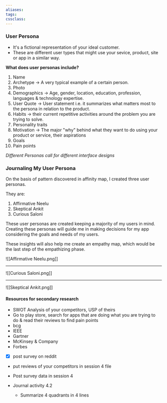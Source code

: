 ```yaml
---
aliases:
tags:
cssclass: 
---
```


### User Persona
- It's a fictional representation of your ideal customer.
- These are different user types that might use your sevice, product, site or app in a similar way.

**What does user personas include?**
1. Name
2. Archetype → A very typical example of a certain person.
3. Photo
4. Demographics → Age, gender, location, education, profession, languages & technology expertise.
5. User Quote → User statement i.e. it summarizes what matters most to the persona in relation to the product.
6. Habits → their current repetitive activities around the problem you are trying to solve.
7. Personality traits
8. Motivation → The major "why" behind what they want to do using your product or service, their aspirations
9. Goals
10. Pain points

*Different Personas call for different interface designs*


### Journaling My User Persona
On the basis of pattern discovered in affinity map, I created three user personas. 

They are:
1. Affirmative Neelu
2. Skeptical Ankit
3. Curious Saloni

These user personas are created keeping a majority of my users in mind. Creating these personas will guide me in making decisions for my app considering the goals and needs of my users.

These insights will also help me create an empathy map, which would be the last step of the empathizing phase.

![[Affirmative Neelu.png]]

---

![[Curious Saloni.png]]

---

![[Skeptical Ankit.png]]



#### Resources for secondary research
- SWOT Analysis of your competitors, USP of theirs
- Go to play store, search for apps that are doing what you are trying to do & read their reviews to find pain points
- bcg
- IEEE
- Gartner
- McKinsey & Company
- Forbes
- [x] post survey on reddit
- put reviews of your competitors in session 4 file
- Post survey data in session 4


- Journal activity 4.2 
	- Summarize 4 quadrants in 4 lines


